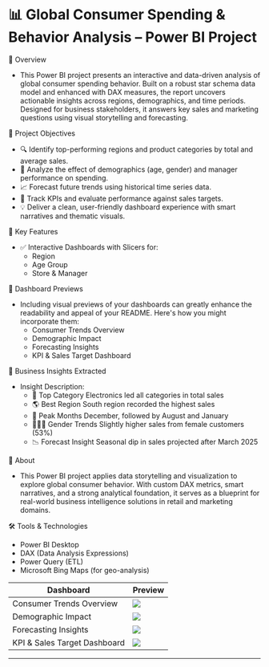 # 📊 Global Consumer Spending & Behavior Analysis – Power BI Project

🚀 Overview
- This Power BI project presents an interactive and data-driven analysis of global consumer spending behavior. Built on a robust star schema data model and enhanced with DAX measures, the report uncovers actionable insights across regions, demographics, and time periods. Designed for business stakeholders, it answers key sales and marketing questions using visual storytelling and forecasting.

🎯 Project Objectives
- 🔍 Identify top-performing regions and product categories by total and average sales.
- 👥 Analyze the effect of demographics (age, gender) and manager performance on spending.
- 📈 Forecast future trends using historical time series data.
- 🎯 Track KPIs and evaluate performance against sales targets.
- 💡 Deliver a clean, user-friendly dashboard experience with smart narratives and thematic visuals.

📌 Key Features
- ✅ Interactive Dashboards with Slicers for:
  - Region
  - Age Group
  - Store & Manager

📸 Dashboard Previews
- Including visual previews of your dashboards can greatly enhance the readability and appeal of your README. Here's how you might incorporate them:
   - Consumer Trends Overview
   - Demographic Impact
   - Forecasting Insights
   - KPI & Sales Target Dashboard

🧠 Business Insights Extracted
- Insight	Description:
  - 📍 Top Category	Electronics led all categories in total sales
  - 🌎 Best Region	South region recorded the highest sales
  - 📅 Peak Months	December, followed by August and January
  - 🧑‍🤝‍🧑 Gender Trends	Slightly higher sales from female customers (53%)
  - 📉 Forecast Insight	Seasonal dip in sales projected after March 2025

📘 About
- This Power BI project applies data storytelling and visualization to explore global consumer behavior. With custom DAX metrics, smart narratives, and a strong analytical foundation, it serves as a blueprint for real-world business intelligence solutions in retail and marketing domains.

🛠️ Tools & Technologies
- Power BI Desktop
- DAX (Data Analysis Expressions)
- Power Query (ETL)
- Microsoft Bing Maps (for geo-analysis)

| Dashboard | Preview |
|----------|--------|
| Consumer Trends Overview | ![](./Project2/Dashboard_Screenshot/Customer_Shopping_Sales_Trend_Analysis.png) |
| Demographic Impact | ![](./Dashboard_Screenshot/Demographic_and_Regional_Impact_on_Consumer_Sales.png) |
| Forecasting Insights | ![](./Dashboard_Screenshot/Spending_Trends_and_Forecasting.png) |
| KPI & Sales Target Dashboard | ![](./Dashboard_Screenshot/Consumer_Spending_&_KPI.png) |

---



